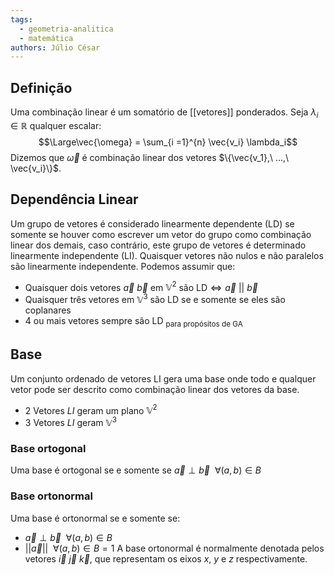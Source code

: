 ```yaml
---
tags:
  - geometria-analitica
  - matemática
authors: Júlio César
---
```

## Definição

Uma combinação linear é um somatório de [[vetores]] ponderados. Seja $\lambda_i \in \mathbb{R}$ qualquer escalar:
$$\Large\vec{\omega} = \sum_{i =1}^{n} \vec{v_i} \lambda_i$$
Dizemos que $\vec{\omega}$ é combinação linear dos vetores $\{\vec{v_1},\ ...,\ \vec{v_i}\}$.
## Dependência Linear

Um grupo de vetores é considerado linearmente dependente ($\text{LD}$) se somente se houver como escrever um vetor do grupo como combinação linear dos demais, caso contrário, este grupo de vetores é determinado linearmente independente ($\text{LI}$). Quaisquer vetores não nulos e não paralelos são linearmente independente. Podemos assumir que:
- Quaisquer dois vetores $\vec{a}\ \vec{b}$ em $\mathbb{V}^2$ são $\text{LD} \iff \vec{a}\ ||\ \vec{b}$
- Quaisquer três vetores em $\mathbb{V}^3$ são $\text{LD}$ se e somente se eles são coplanares
- 4 ou mais vetores sempre são $\text{LD}$ <sub>para propósitos de GA</sub>
## Base

Um conjunto ordenado de vetores $\text{LI}$ gera uma base onde todo e qualquer vetor pode ser descrito como combinação linear dos vetores da base.
- 2 Vetores $LI$ geram um plano $\mathbb{V}^2$
-  3 Vetores $LI$ geram $\mathbb{V}^3$

### Base ortogonal
Uma base é ortogonal se e somente se $\vec{a}\perp \vec{b}\ \ \forall (a,b)\in B$ 
### Base ortonormal
Uma base é ortonormal se e somente se:
- $\vec{a}\perp \vec{b}\ \ \forall (a,b)\in B$
- $||\vec{a}|| \ \ \forall (a,b)\in B= 1$
A base ortonormal é normalmente denotada pelos vetores $\vec{i}\ \vec{j}\ \vec{k}$, que representam os eixos $x$, $y$ e $z$ respectivamente.
